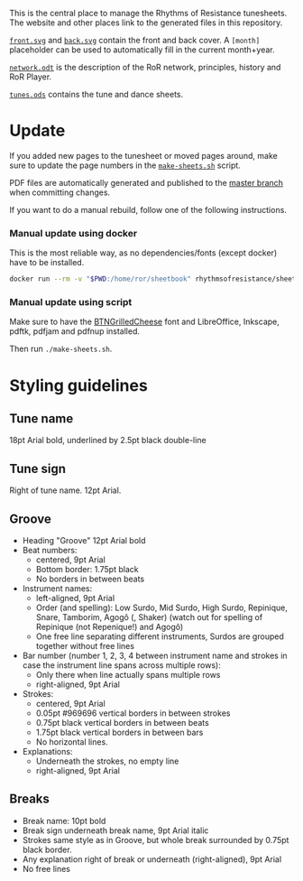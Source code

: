 This is the central place to manage the Rhythms of Resistance tunesheets. The website and other places link to the generated files in this repository.

[`front.svg`](./front.svg) and [`back.svg`](./back.svg) contain the front and back cover. A `[month]` placeholder can be used to automatically fill in the current month+year.

[`network.odt`](./network.odt) is the description of the RoR network, principles, history and RoR Player.

[`tunes.ods`](./tunes.ods) contains the tune and dance sheets.


Update
======

If you added new pages to the tunesheet or moved pages around, make sure to update the page numbers in the [`make-sheets.sh`](./make-sheets.sh) script.

PDF files are automatically generated and published to the [master branch](https://github.com/rhythms-of-resistance/sheetbook/tree/master) when committing changes.

If you want to do a manual rebuild, follow one of the following instructions.

### Manual update using docker

This is the most reliable way, as no dependencies/fonts (except docker) have to be installed.

```bash
docker run --rm -v "$PWD:/home/ror/sheetbook" rhythmsofresistance/sheetbook-build
```

### Manual update using script

Make sure to have the [BTNGrilledCheese](./BTNGrilledCheese.zip) font and LibreOffice, Inkscape, pdftk, pdfjam and pdfnup installed.

Then run `./make-sheets.sh`.



Styling guidelines
==================

Tune name
---------

18pt Arial bold, underlined by 2.5pt black double-line

Tune sign
---------

Right of tune name. 12pt Arial.

Groove
------

* Heading "Groove" 12pt Arial bold
* Beat numbers:
    * centered, 9pt Arial
    * Bottom border: 1.75pt black
    * No borders in between beats
* Instrument names:
    * left-aligned, 9pt Arial
    * Order (and spelling): Low Surdo, Mid Surdo, High Surdo, Repinique, Snare, Tamborim, Agogô (, Shaker) (watch out for spelling of Repinique (not Repenique!) and Agogô)
    * One free line separating different instruments, Surdos are grouped together without free lines
* Bar number (number 1, 2, 3, 4 between instrument name and strokes in case the instrument line spans across multiple rows):
    * Only there when line actually spans multiple rows
    * right-aligned, 9pt Arial
* Strokes:
    * centered, 9pt Arial
    * 0.05pt #969696 vertical borders in between strokes
    * 0.75pt black vertical borders in between beats
    * 1.75pt black vertical borders in between bars
    * No horizontal lines.
* Explanations:
    * Underneath the strokes, no empty line
    * right-aligned, 9pt Arial

Breaks
------

* Break name: 10pt bold
* Break sign underneath break name, 9pt Arial italic
* Strokes same style as in Groove, but whole break surrounded by 0.75pt black border.
* Any explanation right of break or underneath (right-aligned), 9pt Arial
* No free lines
